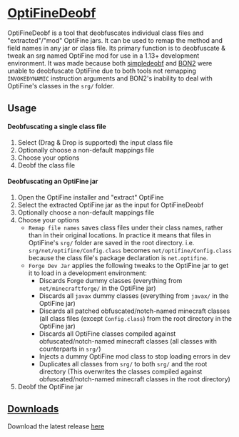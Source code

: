 # [OptiFineDeobf](https://github.com/Cadiboo/OptiFineDeobf)
OptiFineDeobf is a tool that deobfuscates individual class files and "extracted"/"mod" OptiFine jars.
It can be used to remap the method and field names in any jar or class file.
Its primary function is to deobfuscate & tweak an srg named OptiFine mod for use in a 1.13+ development environment.
It was made because both [simpledeobf](https://github.com/octarine-noise/simpledeobf) and [BON2](https://github.com/tterrag1098/BON2) were unable to deobfuscate OptiFine due to both tools not remapping `INVOKEDYNAMIC` instruction arguments and BON2's inability to deal with OptiFine's classes in the `srg/` folder.

## Usage
#### Deobfuscating a single class file
1) Select (Drag & Drop is supported) the input class file
2) Optionally choose a non-default mappings file
3) Choose your options
4) Deobf the class file
#### Deobfuscating an OptiFine jar
1) Open the OptiFine installer and "extract" OptiFine
2) Select the extracted OptiFine jar as the input for OptiFineDeobf
3) Optionally choose a non-default mappings file
4) Choose your options
    - `Remap file names` saves class files under their class names, rather than in their original locations. In practice it means that files in OptiFine's `srg/` folder are saved in the root directory. i.e. `srg/net/optifine/Config.class` becomes `net/optifine/Config.class` because the class file's package declaration is `net.optifine`.
    - `Forge Dev Jar` applies the following tweaks to the OptiFine jar to get it to load in a development environment:
        - Discards Forge dummy classes (everything from `net/minecraftforge/` in the OptiFine jar)
        - Discards all `javax` dummy classes (everything from `javax/` in the OptiFine jar)
        - Discards all patched obfuscated/notch-named minecraft classes (all class files (except `Config.class`) from the root directory in the OptiFine jar)
        - Discards all OptiFine classes compiled against obfuscated/notch-named minecraft classes (all classes with counterparts in `srg/`)
        - Injects a dummy OptiFine mod class to stop loading errors in dev
        - Duplicates all classes from `srg/` to both `srg/` and the root directory (This overwrites the classes compiled against obfuscated/notch-named minecraft classes in the root directory)
4) Deobf the OptiFine jar
## [Downloads](https://github.com/Cadiboo/OptiFineDeobf/releases)
Download the latest release [here](https://github.com/Cadiboo/OptiFineDeobf/releases/latest)
